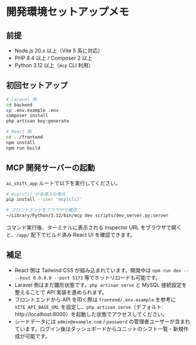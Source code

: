 # 開発環境セットアップメモ

## 前提
- Node.js 20.x 以上（Vite 5 系に対応）
- PHP 8.4 以上 / Composer 2 以上
- Python 3.12 以上（`mcp` CLI 利用）

## 初回セットアップ
```bash
# Laravel 側
cd backend
cp .env.example .env
composer install
php artisan key:generate

# React 側
cd ../frontend
npm install
npm run build
```

## MCP 開発サーバーの起動
`ai_shift_app` ルートで以下を実行してください。
```bash
# mcp[cli] が未導入の場合
pip install --user 'mcp[cli]'

# フロントエンドをブラウザで確認
~/Library/Python/3.12/bin/mcp dev scripts/dev_server.py:server
```

コマンド実行後、ターミナルに表示される Inspector URL をブラウザで開くと、`/app/` 配下でビルド済み React UI を確認できます。

## 補足
- React 側は Tailwind CSS が組み込まれています。開発中は `npm run dev -- --host 0.0.0.0 --port 5173` 等でホットリロードも可能です。
- Laravel 側はまだ雛形状態です。`php artisan serve` と MySQL 接続設定を整えることで API 実装を進められます。
- フロントエンドから API を叩く際は `frontend/.env.example` を参考に `VITE_API_BASE_URL` を設定し、`php artisan serve`（デフォルト: http://localhost:8000）を起動した状態でアクセスしてください。
- シードデータには `admin@example.com` / `password` の管理者ユーザーが含まれています。ログイン後はダッシュボードからユニットのシフト一覧・新規作成が可能です。
